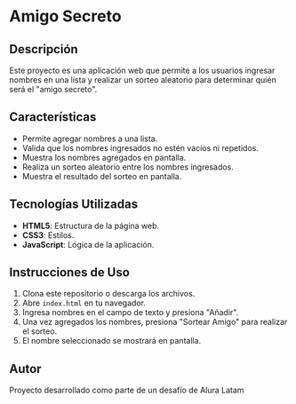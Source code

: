 # Amigo Secreto 

## Descripción
Este proyecto es una aplicación web que permite a los usuarios ingresar nombres en una lista y realizar un sorteo aleatorio para determinar quién será el "amigo secreto".

## Características
- Permite agregar nombres a una lista.
- Valida que los nombres ingresados no estén vacíos ni repetidos.
- Muestra los nombres agregados en pantalla.
- Realiza un sorteo aleatorio entre los nombres ingresados.
- Muestra el resultado del sorteo en pantalla.

## Tecnologías Utilizadas
- **HTML5**: Estructura de la página web.
- **CSS3**: Estilos.
- **JavaScript**: Lógica de la aplicación.

## Instrucciones de Uso
1. Clona este repositorio o descarga los archivos.
2. Abre `index.html` en tu navegador.
3. Ingresa nombres en el campo de texto y presiona "Añadir".
4. Una vez agregados los nombres, presiona "Sortear Amigo" para realizar el sorteo.
5. El nombre seleccionado se mostrará en pantalla.

## Autor
Proyecto desarrollado como parte de un desafío de Alura Latam
